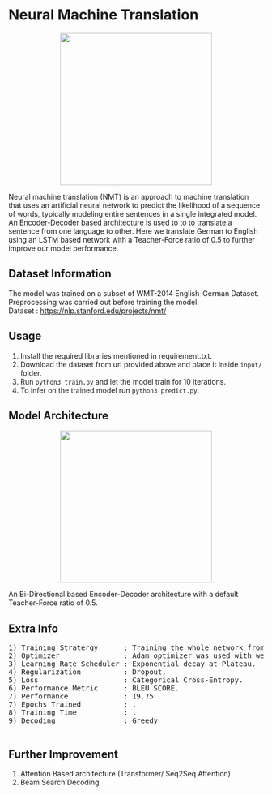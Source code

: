 # Neural Machine Translation 

<p align="center">
  <img src="http://jalammar.github.io/images/t/The_transformer_encoders_decoders.png" height="300"/>
</p>

Neural machine translation (NMT) is an approach to machine translation that uses an artificial neural network to predict the likelihood of a sequence of words, typically modeling entire sentences in a single integrated model. An Encoder-Decoder based architecture is used to to to translate a sentence from one language to other. 
Here we translate German to English using an LSTM based network with a Teacher-Force ratio of 0.5 to further improve our model performance.</br>


## Dataset Information

The model was trained on a subset of WMT-2014 English-German Dataset. Preprocessing was carried out before training the model.</br>
Dataset :  https://nlp.stanford.edu/projects/nmt/</br>


## Usage

1) Install the required libraries mentioned in requirement.txt.
2) Download the dataset from url provided above and place it inside ``` input/ ``` folder.
3) Run ```python3 train.py``` and let the model train for 10 iterations.
4) To infer on the trained model run ```python3 predict.py```.</br>


## Model Architecture 

<p align="center">
  <img src="https://miro.medium.com/max/4000/0*UldQZaGB0w3omI3Y.png" height="300"/>
</p>

An Bi-Directional based Encoder-Decoder architecture with a default Teacher-Force ratio of 0.5. </br>


## Extra Info
<pre>
1) Training Stratergy      : Training the whole network from scratch.
2) Optimizer               : Adam optimizer was used with weight decay.
3) Learning Rate Scheduler : Exponential decay at Plateau.
4) Regularization          : Dropout, 
5) Loss                    : Categorical Cross-Entropy.
6) Performance Metric      : BLEU SCORE.
7) Performance             : 19.75
7) Epochs Trained          : .
8) Training Time           : .
9) Decoding                : Greedy</br>
</pre>


## Further Improvement
1) Attention Based architecture (Transformer/ Seq2Seq Attention)
2) Beam Search Decoding
